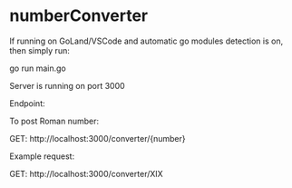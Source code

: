 # numberConverter

If running on GoLand/VSCode and automatic go modules detection is on, then simply run:

go run main.go

Server is running on port 3000

Endpoint:

To post Roman number:

  GET: http://localhost:3000/converter/{number}
  
  
  Example request:

  GET: http://localhost:3000/converter/XIX
